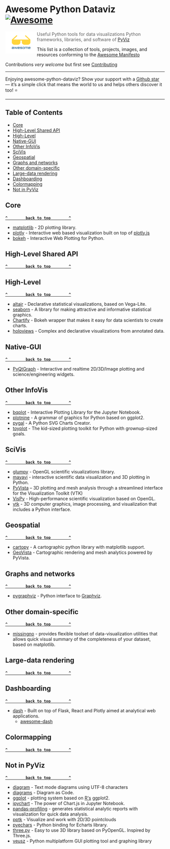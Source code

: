 # Awesome Python Dataviz [![Awesome](https://cdn.rawgit.com/sindresorhus/awesome/d7305f38d29fed78fa85652e3a63e154dd8e8829/media/badge.svg)](https://github.com/sindresorhus/awesome)

[<img src="logo.svg" align="left" width="100">](https://pyviz.org/)

> Useful Python tools for data visualizations Python frameworks, libraries, and software of [PyViz](<[https://electronjs.org](https://pyviz.org/tools.html)>)

This list is a collection of tools, projects, images, and resources conforming to the [Awesome Manifesto](https://github.com/sindresorhus/awesome/blob/main/awesome.md)

Contributions _very welcome_ but first see [Contributing](CONTRIBUTING.md)

---

Enjoying awesome-python-dataviz? Show your support with a [Github star](https://github.com/tkoyama010/awesome-python-dataviz) — it’s a simple click that means the world to us and helps others discover it too! ⭐️

---

## Table of Contents

<!-- START doctoc generated TOC please keep comment here to allow auto update -->
<!-- DON'T EDIT THIS SECTION, INSTEAD RE-RUN doctoc TO UPDATE -->

- [Core](#core)
- [High-Level Shared API](#high-level-shared-api)
- [High-Level](#high-level)
- [Native-GUI](#native-gui)
- [Other InfoVis](#other-infovis)
- [SciVis](#scivis)
- [Geospatial](#geospatial)
- [Graphs and networks](#graphs-and-networks)
- [Other domain-specific](#other-domain-specific)
- [Large-data rendering](#large-data-rendering)
- [Dashboarding](#dashboarding)
- [Colormapping](#colormapping)
- [Not in PyViz](#not-in-pyviz)

<!-- END doctoc generated TOC please keep comment here to allow auto update -->

## Core

**[`^        back to top        ^`](#table-of-contents)**

- [matplotlib](https://matplotlib.org/) - 2D plotting library.
- [plotly](https://plot.ly/python/) - Interactive web based visualization built on top of [plotly.js](https://github.com/plotly/plotly.js)
- [bokeh](https://bokeh.pydata.org/en/latest/) - Interactive Web Plotting for Python.

## High-Level Shared API

**[`^        back to top        ^`](#table-of-contents)**

## High-Level

**[`^        back to top        ^`](#table-of-contents)**

- [altair](https://altair-viz.github.io/) - Declarative statistical visualizations, based on Vega-Lite.
- [seaborn](https://seaborn.pydata.org/) - A library for making attractive and informative statistical graphics.
- [Chartify](https://github.com/spotify/chartify) - Bokeh wrapper that makes it easy for data scientists to create charts.
- [holoviews](https://holoviews.org/) - Complex and declarative visualizations from annotated data.

## Native-GUI

**[`^        back to top        ^`](#table-of-contents)**

- [PyQtGraph](https://www.pyqtgraph.org/) - Interactive and realtime 2D/3D/Image plotting and science/engineering widgets.

## Other InfoVis

**[`^        back to top        ^`](#table-of-contents)**

- [bqplot](https://github.com/bloomberg/bqplot) - Interactive Plotting Library for the Jupyter Notebook.
- [plotnine](https://github.com/has2k1/plotnine) - A grammar of graphics for Python based on ggplot2.
- [pygal](http://www.pygal.org/en/latest/) - A Python SVG Charts Creator.
- [toyplot](https://toyplot.readthedocs.io/en/stable/) - The kid-sized plotting toolkit for Python with grownup-sized goals.

## SciVis

**[`^        back to top        ^`](#table-of-contents)**

- [glumpy](https://github.com/glumpy/glumpy) - OpenGL scientific visualizations library.
- [mayavi](https://docs.enthought.com/mayavi/mayavi/) - interactive scientific data visualization and 3D plotting in Python.
- [PyVista](https://github.com/pyvista/pyvista) – 3D plotting and mesh analysis through a streamlined interface for the Visualization Toolkit (VTK)
- [VisPy](https://vispy.org/) - High-performance scientific visualization based on OpenGL.
- [vtk](https://www.vtk.org/) - 3D computer graphics, image processing, and visualization that includes a Python interface.

## Geospatial

**[`^        back to top        ^`](#table-of-contents)**

- [cartopy](https://github.com/SciTools/cartopy) - A cartographic python library with matplotlib support.
- [GeoVista](https://github.com/bjlittle/geovista) - Cartographic rendering and mesh analytics powered by PyVista.

## Graphs and networks

**[`^        back to top        ^`](#table-of-contents)**

- [pygraphviz](https://pypi.org/project/pygraphviz/) - Python interface to [Graphviz](http://www.graphviz.org/).

## Other domain-specific

**[`^        back to top        ^`](#table-of-contents)**

- [missingno](https://github.com/ResidentMario/missingno) - provides flexible toolset of data-visualization utilities that allows quick visual summary of the completeness of your dataset, based on matplotlib.

## Large-data rendering

**[`^        back to top        ^`](#table-of-contents)**

## Dashboarding

**[`^        back to top        ^`](#table-of-contents)**

- [dash](https://plot.ly/products/dash/) - Built on top of Flask, React and Plotly aimed at analytical web applications.
  - [awesome-dash](https://github.com/Acrotrend/awesome-dash)

## Colormapping

**[`^        back to top        ^`](#table-of-contents)**

## Not in PyViz

**[`^        back to top        ^`](#table-of-contents)**

- [diagram](https://github.com/tehmaze/diagram) - Text mode diagrams using UTF-8 characters
- [diagrams](https://github.com/mingrammer/diagrams) - Diagram as Code.
- [ggplot](https://github.com/yhat/ggpy) - plotting system based on [R's](#r-tools) ggplot2.
- [ipychart](https://github.com/nicohlr/ipychart) - The power of Chart.js in Jupyter Notebook.
- [pandas-profiling](https://github.com/pandas-profiling/pandas-profiling) - generates statistical analytic reports with visualization for quick data analysis.
- [pptk](https://github.com/heremaps/pptk) - Visualize and work with 2D/3D pointclouds
- [pyechars](https://github.com/pyecharts/pyecharts) - Python binding for Echarts library.
- [three.py](https://github.com/stemkoski/three.py/) - Easy to use 3D library based on PyOpenGL. Inspired by Three.js.
- [veusz](https://veusz.github.io/) - Python multiplatform GUI plotting tool and graphing library
